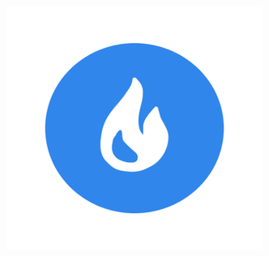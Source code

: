 <div align="center">
    <img src="docs/source/_static/images/logo.png" width="960px" height="480px">

    
